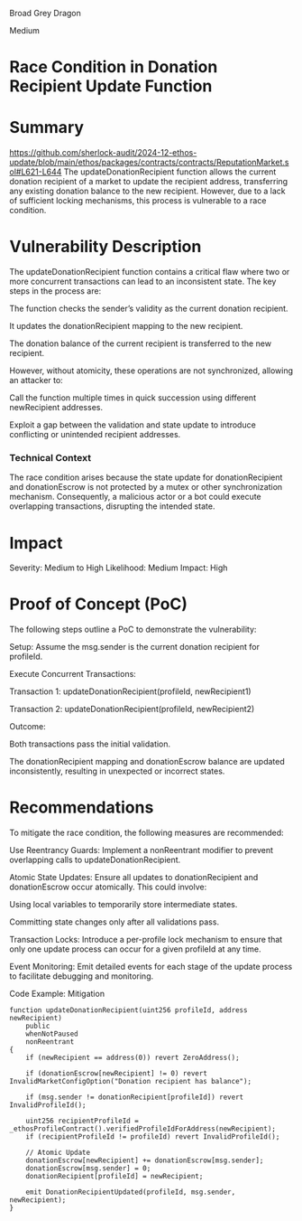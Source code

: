 Broad Grey Dragon

Medium

# Race Condition in Donation Recipient Update Function

# Summary
https://github.com/sherlock-audit/2024-12-ethos-update/blob/main/ethos/packages/contracts/contracts/ReputationMarket.sol#L621-L644
The updateDonationRecipient function allows the current donation recipient of a market to update the recipient address, transferring any existing donation balance to the new recipient. However, due to a lack of sufficient locking mechanisms, this process is vulnerable to a race condition.
# Vulnerability Description

The updateDonationRecipient function contains a critical flaw where two or more concurrent transactions can lead to an inconsistent state. The key steps in the process are:

The function checks the sender’s validity as the current donation recipient.

It updates the donationRecipient mapping to the new recipient.

The donation balance of the current recipient is transferred to the new recipient.

However, without atomicity, these operations are not synchronized, allowing an attacker to:

Call the function multiple times in quick succession using different newRecipient addresses.

Exploit a gap between the validation and state update to introduce conflicting or unintended recipient addresses.

### Technical Context

The race condition arises because the state update for donationRecipient and donationEscrow is not protected by a mutex or other synchronization mechanism. Consequently, a malicious actor or a bot could execute overlapping transactions, disrupting the intended state.
# Impact
Severity: Medium to High
Likelihood: Medium
Impact: High
# Proof of Concept (PoC)

The following steps outline a PoC to demonstrate the vulnerability:

Setup: Assume the msg.sender is the current donation recipient for profileId.

Execute Concurrent Transactions:

Transaction 1: updateDonationRecipient(profileId, newRecipient1)

Transaction 2: updateDonationRecipient(profileId, newRecipient2)

Outcome:

Both transactions pass the initial validation.

The donationRecipient mapping and donationEscrow balance are updated inconsistently, resulting in unexpected or incorrect states.
# Recommendations

To mitigate the race condition, the following measures are recommended:

Use Reentrancy Guards: Implement a nonReentrant modifier to prevent overlapping calls to updateDonationRecipient.

Atomic State Updates: Ensure all updates to donationRecipient and donationEscrow occur atomically. This could involve:

Using local variables to temporarily store intermediate states.

Committing state changes only after all validations pass.

Transaction Locks: Introduce a per-profile lock mechanism to ensure that only one update process can occur for a given profileId at any time.

Event Monitoring: Emit detailed events for each stage of the update process to facilitate debugging and monitoring.

Code Example: Mitigation
```Solidity
function updateDonationRecipient(uint256 profileId, address newRecipient)
    public
    whenNotPaused
    nonReentrant
{
    if (newRecipient == address(0)) revert ZeroAddress();

    if (donationEscrow[newRecipient] != 0) revert InvalidMarketConfigOption("Donation recipient has balance");

    if (msg.sender != donationRecipient[profileId]) revert InvalidProfileId();

    uint256 recipientProfileId = _ethosProfileContract().verifiedProfileIdForAddress(newRecipient);
    if (recipientProfileId != profileId) revert InvalidProfileId();

    // Atomic Update
    donationEscrow[newRecipient] += donationEscrow[msg.sender];
    donationEscrow[msg.sender] = 0;
    donationRecipient[profileId] = newRecipient;

    emit DonationRecipientUpdated(profileId, msg.sender, newRecipient);
}
```

